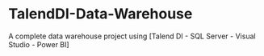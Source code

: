 # TalendDI-Data-Warehouse
A complete data warehouse project using [Talend DI - SQL Server - Visual Studio - Power BI]
